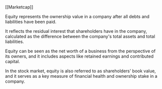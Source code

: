 [[Marketcap]]

Equity represents the ownership value in a company after all debts and liabilities have been paid. 

It reflects the residual interest that shareholders have in the company, calculated as the difference between the company's total assets and total liabilities. 

Equity can be seen as the net worth of a business from the perspective of its owners, and it includes aspects like retained earnings and contributed capital. 

In the stock market, equity is also referred to as shareholders' book value, and it serves as a key measure of financial health and ownership stake in a company.